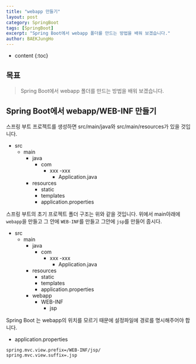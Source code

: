 ```yaml
---
title: "webapp 만들기"
layout: post
category: SpringBoot
tags: [SpringBoot]
excerpt: "Spring Boot에서 webapp 폴더를 만드는 방법을 배워 보겠습니다."
author: BAEKJungHo
---
```


* content
{:toc}

## 목표

  > Spring Boot에서 webapp 폴더를 만드는 방법을 배워 보겠습니다.

## Spring Boot에서 webapp/WEB-INF 만들기

  스프링 부트 프로젝트를 생성하면 src/main/java와 src/main/resources가 있을 것입니다.

  - src
    - main
      - java
        - com
          - xxx
            -xxx
              - Application.java
      - resources
        - static
        - templates
        - application.properties

  스프링 부트의 초기 프로젝트 폴더 구조는 위와 같을 것입니다. 위에서 main아래에 `webapp`을 만들고
  그 안에 `WEB-INF`를 만들고 그안에 `jsp`를 만들어 줍시다.

  - src
    - main
      - java
        - com
          - xxx
            -xxx
              - Application.java
      - resources
        - static
        - templates
        - application.properties
      - webapp
        - WEB-INF
          - jsp

  Spring Boot 는 webapp의 위치를 모르기 때문에 설정파일에 경로를 명시해주어야 합니다.

  - application.properties

  ```
  spring.mvc.view.prefix=/WEB-INF/jsp/
  spring.mvc.view.suffix=.jsp
  ```
